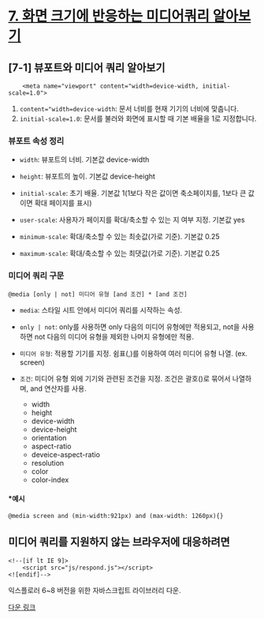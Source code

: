 # [7. 화면 크기에 반응하는 미디어쿼리 알아보기](https://github.com/CaesiumY/frontend-web-design-forBeginners/tree/master/07)

## [7-1] 뷰포트와 미디어 쿼리 알아보기

```
	<meta name="viewport" content="width=device-width, initial-scale=1.0">
```

1. `content="width=device-width`: 문서 너비를 현재 기기의 너비에 맞춥니다.
2. `initial-scale=1.0`: 문서를 불러와 화면에 표시할 때 기본 배율을 1로 지정합니다.

### 뷰포트 속성 정리
- `width`: 뷰포트의 너비. 기본값 device-width
  
- `height`: 뷰포트의 높이. 기본값 device-height  
- `initial-scale`: 초기 배율. 기본값 1(1보다 작은 값이면 축소페이지를, 1보다 큰 값이면 확대 페이지를 표시)
- `user-scale`: 사용자가 페이지를 확대/축소할 수 있는 지 여부 지정. 기본값 yes
- `minimum-scale`: 확대/축소할 수 있는 최솟값(가로 기준). 기본값 0.25
- `maximum-scale`: 확대/축소할 수 있는 최댓값(가로 기준). 기본값 0.25


### 미디어 쿼리 구문

```
@media [only | not] 미디어 유형 [and 조건] * [and 조건]
```

- `media`: 스타일 시트 안에서 미디어 쿼리를 시작하는 속성.
  
- `only | not`: only를 사용하면 only 다음의 미디어 유형에만 적용되고, not을 사용하면 not 다음의 미디어 유형을 제외한 나머지 유형에만 적용.
- `미디어 유형`: 적용할 기기를 지정. 쉼표(,)를 이용하여 여러 미디어 유형 나열. (ex. screen)
- `조건`: 미디어 유형 외에 기기와 관련된 조건을 지정. 조건은 괄호()로 묶어서 나열하며, and 연산자를 사용.
  - width
  - height
  - device-width
  - device-height
  - orientation
  - aspect-ratio
  - deveice-aspect-ratio  
  - resolution
  - color
  - color-index

#### *예시
```
@media screen and (min-width:921px) and (max-width: 1260px){}
```

## 미디어 쿼리를 지원하지 않는 브라우저에 대응하려면

```
<!--[if lt IE 9]>
	<script src="js/respond.js"></script>
<![endif]-->
```
익스플로러 6~8 버전을 위한 자바스크립트 라이브러리 다운.

[다운 링크](https://github.com/scottjehl/Respond)